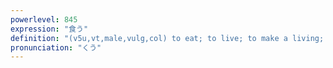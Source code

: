```yaml
---
powerlevel: 845
expression: "食う"
definition: "(v5u,vt,male,vulg,col) to eat; to live; to make a living; to survive; to bite; to sting (as insects do); to tease; to torment; to taunt; to make light of; to make fun of; to encroach on; (P)"
pronunciation: "くう"
---
```

